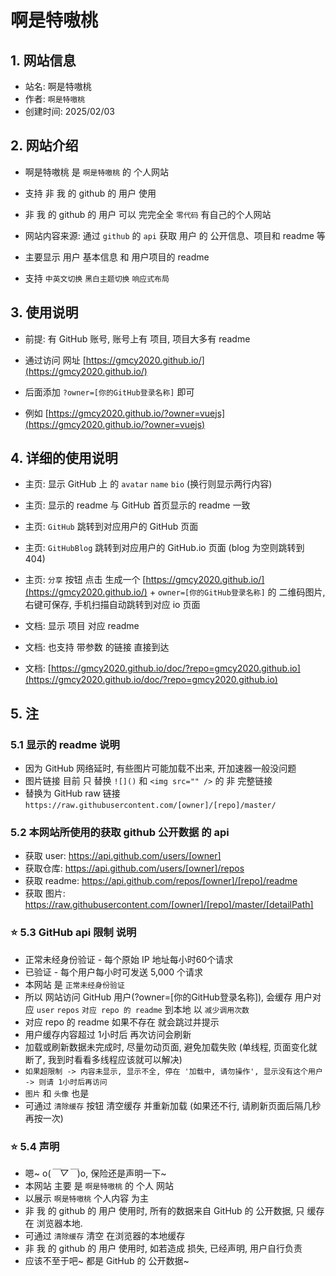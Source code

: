 # 啊是特嗷桃

## 1. 网站信息

- 站名: 啊是特嗷桃
- 作者: `啊是特嗷桃`
- 创建时间: 2025/02/03

## 2. 网站介绍

- 啊是特嗷桃 是 `啊是特嗷桃` 的 个人网站
- 支持 非 我 的 github 的 用户 使用
- 非 我 的 github 的 用户 可以 完完全全 `零代码` 有自己的个人网站

- 网站内容来源: 通过 `github` 的 `api` 获取 用户 的 公开信息、项目和 readme 等
- 主要显示 用户 基本信息 和 用户项目的 readme
- 支持 `中英文切换` `黑白主题切换` `响应式布局`

## 3. 使用说明

- 前提: 有 GitHub 账号, 账号上有 项目, 项目大多有 readme

- 通过访问 网址 [https://gmcy2020.github.io/](https://gmcy2020.github.io/)

- 后面添加 `?owner=[你的GitHub登录名称]` 即可

- 例如 [https://gmcy2020.github.io/?owner=vuejs](https://gmcy2020.github.io/?owner=vuejs)

## 4. 详细的使用说明

- 主页: 显示 GitHub 上 的 `avatar` `name` `bio` (换行则显示两行内容)
- 主页: 显示的 readme 与 GitHub 首页显示的 readme 一致
- 主页: `GitHub` 跳转到对应用户的 GitHub 页面
- 主页: `GitHubBlog` 跳转到对应用户的 GitHub.io 页面 (blog 为空则跳转到 404)
- 主页: `分享` 按钮 点击 生成一个 [https://gmcy2020.github.io/](https://gmcy2020.github.io/) + `owner=[你的GitHub登录名称]` 的 二维码图片, 右键可保存, 手机扫描自动跳转到对应 io 页面

- 文档: 显示 项目 对应 readme
- 文档: 也支持 带参数 的链接 直接到达
- 文档: [https://gmcy2020.github.io/doc/?repo=gmcy2020.github.io](https://gmcy2020.github.io/doc/?repo=gmcy2020.github.io)

## 5. 注

### 5.1 显示的 readme 说明

- 因为 GitHub 网络延时, 有些图片可能加载不出来, 开加速器一般没问题
- 图片链接 目前 只 替换 `![]()` 和 `<img src="" />` 的 非 完整链接
- 替换为 GitHub raw 链接 `https://raw.githubusercontent.com/[owner]/[repo]/master/`

### 5.2 本网站所使用的获取 github 公开数据 的 api

- 获取 user: https://api.github.com/users/[owner]
- 获取仓库: https://api.github.com/users/[owner]/repos
- 获取 readme: https://api.github.com/repos/[owner]/[repo]/readme
- 获取 图片: https://raw.githubusercontent.com/[owner]/[repo]/master/[detailPath]

### ⭐ 5.3 GitHub api 限制 说明

- 正常未经身份验证 - 每个原始 IP 地址每小时60个请求
- 已验证 - 每个用户每小时可发送 5,000 个请求
- 本网站 是 `正常未经身份验证`
- 所以 网站访问 GitHub 用户(?owner=[你的GitHub登录名称]), 会缓存 用户对应 `user` `repos` `对应 repo 的 readme` 到本地 以 `减少调用次数`
- 对应 repo 的 readme 如果不存在 就会跳过并提示
- 用户缓存内容超过 1小时后 再次访问会刷新
- 加载或刷新数据未完成时, 尽量勿动页面, 避免加载失败 (单线程, 页面变化就断了, 我到时看看多线程应该就可以解决)
- `如果超限制 -> 内容未显示, 显示不全, 停在 '加载中, 请勿操作', 显示没有这个用户 -> 则请 1小时后再访问`
- `图片` 和 `头像` 也是
- 可通过 `清除缓存` 按钮 清空缓存 并重新加载 (如果还不行, 请刷新页面后隔几秒再按一次)

### ⭐ 5.4 声明

- 嗯~ o(_￣▽￣_)o, 保险还是声明一下~
- 本网站 主要 是 `啊是特嗷桃` 的 个人 网站
- 以展示 `啊是特嗷桃` 个人内容 为主
- 非 我 的 github 的 用户 使用时, 所有的数据来自 GitHub 的 公开数据, 只 缓存 在 浏览器本地.
- 可通过 `清除缓存` 清空 在浏览器的本地缓存
- 非 我 的 github 的 用户 使用时, 如若造成 损失, 已经声明, 用户自行负责
- 应该不至于吧~ 都是 GitHub 的 公开数据~
